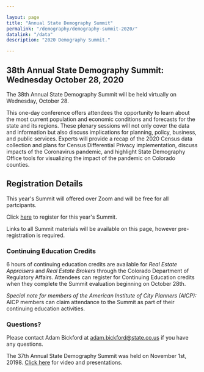 ```yaml
---

layout: page
title: "Annual State Demography Summit"
permalink: "/demography/demography-summit-2020/"
datalink: "/data"
description: "2020 Demography Summit."

---
```



## 38th Annual State Demography Summit: Wednesday October 28, 2020


The 38th Annual State Demography Summit will be held virtually on Wednesday, October 28.

This one-day conference offers attendees the opportunity to learn about the most current population and economic conditions and forecasts for the state and its regions.  These plenary sessions will not only cover the data and information but also discuss implications for planning, policy, business, and public services. Experts will provide a recap of the 2020 Census data collection and plans for Census Differential Privacy implementation, discuss impacts of the Coronavirus pandemic, and highlight State Demography Office tools for visualizing the impact of the pandemic on Colorado counties.

## Registration Details 

This year's Summit will offered over Zoom and will be free for all partcipants.

Click [here](https://zoom.us/webinar/register/WN_PugvQrwET3CI8cTO8-0e4Q) to register for this year's Summit.

Links to all Summit materials will be available on this page, however pre-registration is required.

### Continuing Education Credits
6 hours of continuing education credits are available for *Real Estate Appraisers* and *Real Estate Brokers* through the Colorado Department of Regulatory Affairs.
Attendees can register for Continuing Education credits when they complete the Summit evaluation beginning on October 28th.
 
*Special note for members of the American Institute of City Planners (AICP):*
AICP members can claim attendance to the Summit as part of their continuing education activities.

### Questions?
Please contact Adam Bickford at [adam.bickford@state.co.us](mailto:adam.bickford@state.co.us) if you have any questions.

The 37th Annual State Demography Summit was held on November 1st, 20198. [Click here](/demography/publications-and-presentations/#annual-demography-summit-20198) for video and presentations.
